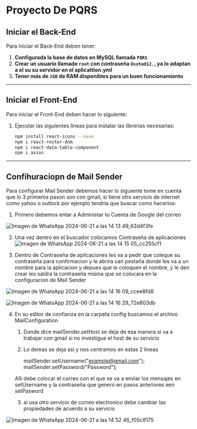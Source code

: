 # Proyecto De PQRS


## Iniciar el Back-End

Para iniciar el Back-End deben tener:

1. **Configurada la base de datos en MySQL llamada `PQRS`**
2. **Crear un usuario llamado `root` con contraseña `Osoted12.`, ya lo adaptan a el su su servidor en el aplicattion.yml**
3. **Tener más de `2GB` de RAM disponibles para un buen funcionamiento**

---

## Iniciar el Front-End

Para iniciar el Front-End deben hacer lo siguiente:

1. Ejecutar las siguientes líneas para instalar las librerías necesarias:

    ```sh
    npm install react-icons --save
    npm i react-router-dom
    npm i react-data-table-component
    npm i axios
    ```
---

## Confihuraciopn de Mail Sender

Para configurar Mail Sender debemos hacer lo siguiente tome en cuenta que lo 3 primeros pason son con gmail, si tiene otro servicio de internet como yahoo o outlock por ejemplo tendria que buscar como hacerlos: 

1. Primero debemos entar a Administar tu Cuenta de Google del correo
   
![Imagen de WhatsApp 2024-06-21 a las 14 13 49_62d4f3fe](https://github.com/migueljgc/ProyectoAula/assets/162649055/24b708ef-1cdd-4dfe-b29a-d8f6577b03db)


2. Una vez dentro en el buscador colocamos Contraseña de aplicaciones
![Imagen de WhatsApp 2024-06-21 a las 14 15 05_cc255cf1](https://github.com/migueljgc/ProyectoAula/assets/162649055/c9181d03-f4c0-48cb-9595-a0c0d416d1a1)


3. Dentro de Contraseña de aplicaciones les va a pedir que coleque su contraseña para confirmacion y le abrira uan pestaña donde les va a un nombre para la aplicacion y depues que le coloquen el nombre, y le den crear les saldra la contraseña misma que se colocara en la configuracion de Mail Sender

![Imagen de WhatsApp 2024-06-21 a las 14 16 09_ccee8fd8](https://github.com/migueljgc/ProyectoAula/assets/162649055/97943bc8-4824-4e64-9457-6bd18950b1ff)


![Imagen de WhatsApp 2024-06-21 a las 14 16 29_72e803db](https://github.com/migueljgc/ProyectoAula/assets/162649055/8cb15355-ff9e-4ad3-aefb-1c6549ec8dbb)


4. En su editor de confianza en la carpeta config buscamos el archivo MailConfiguration 

    1. Donde dice mailSender.setHost se deja de esa manera si va a trabajar con gmail si no investigue el host de su servicio

    2. Lo demas se deja asi y nos centramos en estas 2 lineas 

        mailSender.setUsername("example@gmail.com");
        mailSender.setPassword("Password");
      
      Alli debe colocar el correo con el que se va a enviar los mensajes en setUsername y la contraseña que genero en pasos anteriores een setPasword   

      3. si usa otro servicio de correo electronico debe cambiar las propiedades de acuerdo a su servicio  

![Imagen de WhatsApp 2024-06-21 a las 14 52 46_f05c8175](https://github.com/migueljgc/ProyectoAula/assets/162649055/e1897034-96c7-4618-9e8c-95b1c936afa8)


